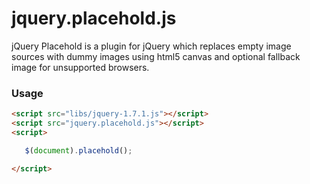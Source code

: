 jquery.placehold.js
========

jQuery Placehold is a plugin for jQuery which replaces empty image sources with dummy images using html5 canvas and optional fallback image for unsupported browsers.

### Usage ###

```html
<script src="libs/jquery-1.7.1.js"></script>
<script src="jquery.placehold.js"></script>
<script>

   $(document).placehold();

</script>
```